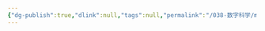 ```yaml
---
{"dg-publish":true,"dlink":null,"tags":null,"permalink":"/038-数字科学/math/离散数学/双链树/","dgPassFrontmatter":true}
---
```

